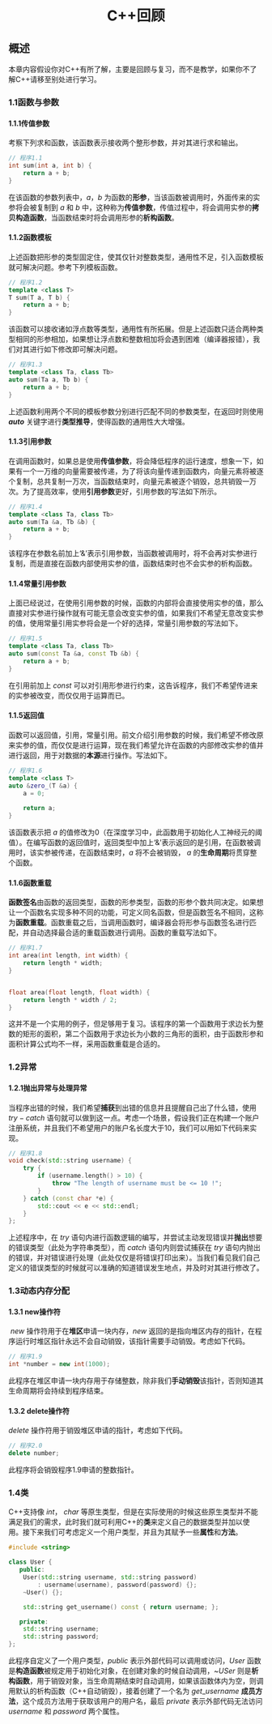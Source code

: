 <h1 align="center">C++回顾</h1>

## 概述

本章内容假设你对C++有所了解，主要是回顾与复习，而不是教学，如果你不了解C++请移至别处进行学习。

### 1.1函数与参数

#### 1.1.1传值参数

考察下列求和函数，该函数表示接收两个整形参数，并对其进行求和输出。

```c++
// 程序1.1
int sum(int a, int b) {
	return a + b;
}
```

在该函数的参数列表中，$a$，$b$ 为函数的**形参**，当该函数被调用时，外面传来的实参将会被复制到 $a$ 和 $b$ 中，这种称为**传值参数**，传值过程中，将会调用实参的**拷贝构造函数**，当函数结束时将会调用形参的**析构函数**。

#### 1.1.2函数模板

上述函数把形参的类型固定住，使其仅针对整数类型，通用性不足，引入函数模板就可解决问题。参考下列模板函数。

```c++
// 程序1.2
template <class T>
T sum(T a, T b) {
    return a + b;
}
```

该函数可以接收诸如浮点数等类型，通用性有所拓展。但是上述函数只适合两种类型相同的形参相加，如果想让浮点数和整数相加将会遇到困难（编译器报错），我们对其进行如下修改即可解决问题。

```c++
// 程序1.3
template <class Ta, class Tb>
auto sum(Ta a, Tb b) {
    return a + b;
}
```

上述函数利用两个不同的模板参数分别进行匹配不同的参数类型，在返回时则使用 **$auto$** 关键字进行**类型推导**，使得函数的通用性大大增强。

#### 1.1.3引用参数

在调用函数时，如果总是使用**传值参数**，将会降低程序的运行速度，想象一下，如果有一个一万维的向量需要被传递，为了将该向量传递到函数内，向量元素将被逐个复制，总共复制一万次，当函数结束时，向量元素被逐个销毁，总共销毁一万次。为了提高效率，使用**引用参数**更好，引用参数的写法如下所示。

```c++
// 程序1.4
template <class Ta, class Tb>
auto sum(Ta &a, Tb &b) {
    return a + b;
}
```

该程序在参数名前加上‘&’表示引用参数，当函数被调用时，将不会再对实参进行复制，而是直接在函数内部使用实参的值，函数结束时也不会实参的析构函数。

#### 1.1.4常量引用参数

上面已经说过，在使用引用参数的时候，函数的内部将会直接使用实参的值，那么直接对实参进行操作就有可能无意会改变实参的值，如果我们不希望无意改变实参的值，使用常量引用实参将会是一个好的选择，常量引用参数的写法如下。

```c++
// 程序1.5
template <class Ta, class Tb>
auto sum(const Ta &a, const Tb &b) {
    return a + b;
}
```

在引用前加上 $const$ 可以对引用形参进行约束，这告诉程序，我们不希望传进来的实参被改变，而仅仅用于运算而已。

#### 1.1.5返回值

函数可以返回值，引用，常量引用。前文介绍引用参数的时候，我们希望不修改原来实参的值，而仅仅是进行运算，现在我们希望允许在函数的内部修改实参的值并进行返回，用于对数据的**本源**进行操作。写法如下。

```c++
// 程序1.6
template <class T>
auto &zero_(T &a) {
    a = 0;
    
    return a;
}
```

该函数表示把 $a$ 的值修改为0（在深度学习中，此函数用于初始化人工神经元的阈值）。在编写函数的返回值时，返回类型中加上‘&’表示返回的是引用，在函数被调用时，该实参被传递，在函数结束时，$a$ 将不会被销毁， $a$ 的**生命周期**将贯穿整个函数。

#### 1.1.6函数重载

**函数签名**由函数的返回类型，函数的形参类型，函数的形参个数共同决定。如果想让一个函数名实现多种不同的功能，可定义同名函数，但是函数签名不相同，这称为**函数重载**。函数重载之后，当调用函数时，编译器会将形参与函数签名进行匹配，并自动选择最合适的重载函数进行调用。函数的重载写法如下。

```c++
// 程序1.7
int area(int length, int width) {
    return length * width;
}


float area(float length, float width) {
    return length * width / 2;
}
```

这并不是一个实用的例子，但足够用于复习。该程序的第一个函数用于求边长为整数的矩形的面积，第二个函数用于求边长为小数的三角形的面积，由于函数形参和面积计算公式均不一样，采用函数重载是合适的。

### 1.2异常

#### 1.2.1抛出异常与处理异常

当程序出错的时候，我们希望**捕获**到出错的信息并且提醒自己出了什么错，使用 $try-catch$ 语句就可以做到这一点。考虑一个场景，假设我们正在构建一个账户注册系统，并且我们不希望用户的账户名长度大于10，我们可以用如下代码来实现。

```c++
// 程序1.8
void check(std::string username) {
    try {
        if (username.length() > 10) {
            throw "The length of username must be <= 10 !";
        }
    } catch (const char *e) {
        std::cout << e << std::endl;
    }
};
```

上述程序中，在 $try$ 语句内进行函数逻辑的编写，并尝试主动发现错误并**抛出**想要的错误类型（此处为字符串类型），而 $catch$ 语句内则尝试捕获在 $try$ 语句内抛出的错误，并对错误进行处理（此处仅仅是将错误打印出来）。当我们看见我们自己定义的错误类型的时候就可以准确的知道错误发生地点，并及时对其进行修改了。

### 1.3动态内存分配

#### 1.3.1 new操作符

​	$new$ 操作符用于在**堆区**申请一块内存，$new$ 返回的是指向堆区内存的指针，在程序运行时堆区指针永远不会自动销毁，该指针需要手动销毁。考虑如下代码。

```c++
// 程序1.9
int *number = new int(1000);
```

此程序在堆区申请一块内存用于存储整数，除非我们**手动销毁**该指针，否则知道其生命周期将会持续到程序结束。

#### 1.3.2 delete操作符

$delete$ 操作符用于销毁堆区申请的指针，考虑如下代码。

```c++
// 程序2.0
delete number;
```

此程序将会销毁程序1.9申请的整数指针。

### 1.4类

C++支持像 $int$， $char$ 等原生类型，但是在实际使用的时候这些原生类型并不能满足我们的需求，此时我们就可利用C++的**类**来定义自己的数据类型并加以使用。接下来我们可考虑定义一个用户类型，并且为其赋予一些**属性**和**方法**。

```c++
#include <string>

class User {
   public:
    User(std::string username, std::string password)
        : username(username), password(password) {};
    ~User() {};

    std::string get_username() const { return username; };

   private:
    std::string username;
    std::string password;
};
```

此程序自定义了一个用户类型，$public$ 表示外部代码可以调用或访问，$User$ 函数是**构造函数**被规定用于初始化对象，在创建对象的时候自动调用，~$USer$ 则是**析构函数**，用于销毁对象，当生命周期结束时自动调用，如果该函数体内为空，则调用默认的析构函数（C++自动销毁），接着创建了一个名为 $get\_username$ **成员方法**，这个成员方法用于获取该用户的用户名，最后 $private$ 表示外部代码无法访问 $username$ 和 $password$ 两个属性。
